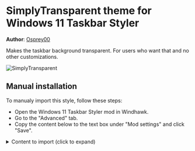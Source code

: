# SimplyTransparent theme for Windows 11 Taskbar Styler

**Author**: [Osprey00](https://github.com/Osprey00)

Makes the taskbar background transparent. For users who want that and no other customizations.

![SimplyTransparent](https://github.com/user-attachments/assets/a6542998-fff9-48c6-8fbb-b0fd6cc22609)

## Manual installation

To manualy import this style, follow these steps:

* Open the Windows 11 Taskbar Styler mod in Windhawk.
* Go to the "Advanced" tab.
* Copy the content below to the text box under "Mod settings" and click "Save".

<details>
<summary>Content to import (click to expand)</summary>

```json
{
  "controlStyles[0].target":"Taskbar.TaskbarFrame > Grid#RootGrid > Taskbar.TaskbarBackground > Grid > Rectangle#BackgroundFill",
  "controlStyles[0].styles[0]":"Fill=Transparent",
  "controlStyles[1].target":"Rectangle#BackgroundStroke",
  "controlStyles[1].styles[0]":"Fill=Transparent"
}
```
</details>
